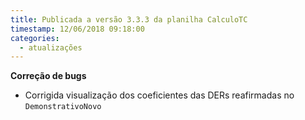 ```yaml
---
title: Publicada a versão 3.3.3 da planilha CalculoTC
timestamp: 12/06/2018 09:18:00
categories:
  - atualizações
---
```


**Correção de bugs**
+ Corrigida visualização dos coeficientes das DERs reafirmadas no `DemonstrativoNovo`